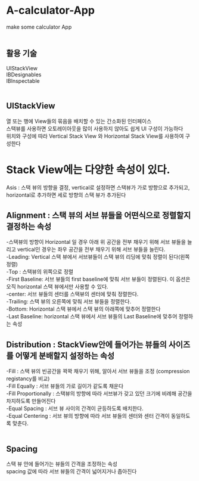 # A-calculator-App
make some calculator App<br>
<br>
## 활용 기술
UIStackView<br>
IBDesignables<br>
IBInspectable<br>
<br>
## UIStackView
열 또는 행에 View들의 묶음을 배치할 수 있는 간소화된 인터페이스<br>
스택뷰를 사용하면 오토레이아웃을 많이 사용하지 않아도 쉽게 UI 구성이 가능하다<br>
위치와 구성에 따라 Vertical Stack View 와 Horizontal Stack View를 사용하여 구성한다<br>
# Stack View에는 다양한 속성이 있다.
Asis : 스택 뷰의 방향을 결정, vertical로 설정하면 스택뷰가 가로 방향으로 추가되고, horizontal로 추가하면 세로 방향의 스택 뷰가 추가된다<br>
## Alignment : 스택 뷰의 서브 뷰들을 어떤식으로 정렬할지 결정하는 속성
-스택뷰의 방향이 Horizontal 일 경우 아래 위 공간을 전부 채우기 위해 서브 뷰들을 늘리고 vertical인 경우는 좌우 공간을 전부 채우기 위해 서브 뷰들을 늘린다.<br>
-Leading: Vertical 스택 뷰에서 서브뷰들이 스택 뷰의 리딩에 맞춰 정렬이 된다(왼쪽 정렬)<br>
-Top : 스택뷰의 위쪽으로 정렬<br>
-First Baseline: 서브 뷰들의 first baseline에 맞춰 서브 뷰들이 정렬된다. 이 옵션은 오직 horizontal 스택 뷰에서만 사용할 수 있다.<br>
-center: 서브 뷰들의 센터를 스택뷰의 센터에 맞춰 정렬한다.<br>
-Trailing: 스택 뷰의 오른쪽에 맞춰 서브 뷰들을 정렬한다.<br>
-Bottom: Horizontal 스택 뷰에서 스택 뷰의 아래쪽에 맞추어 정렬한다<br>
-Last Baseline: horizontal 스택 뷰에서 서브 뷰들의 Last Baseline에 맞추어 정렬하는 속성<br>
## Distribution : StackView안에 들어가는 뷰들의 사이즈를 어떻게 분배할지 설정하는 속성
-Fill : 스택 뷰의 빈공간을 꽉꽉 채우기 위해, 알아서 서브 뷰들을 조정 (compression registancy를 비교)<br>
-Fill Equally : 서브 뷰들의 가로 길이가 같도록 채운다<br>
-Fill Proportionally : 스택뷰의 방향에 따라 서브뷰가 갖고 있던 크기에 비례해 공간을 차지하도록 만들어진다<br>
-Equal Spacing : 서브 뷰 사이의 간격이 균등하도록 배치한다.<br>
-Equal Centering : 서브 뷰의 방향에 따라 서브 뷰들의 센터와 센터 간격이 동일하도록 맞춘다.<br>
<br>
## Spacing
스택 뷰 안에 들어가는 뷰들의 간격을 조정하는 속성<br>
spacing 값에 따라 서브 뷰들의 간격이 넓어지거나 좁아진다 <br>
